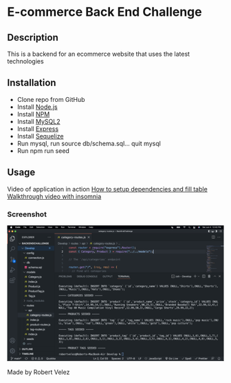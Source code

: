 # E-commerce Back End Challenge

## Description
This is a backend for an ecommerce website that uses the latest technologies

## Installation
- Clone repo from GitHub
- Install [Node.js](https://nodejs.org/en/download/)
- Install [NPM](https://docs.npmjs.com/downloading-and-installing-node-js-and-npm)
- Install [MySQL2](https://www.npmjs.com/package/mysql2)
- Install [Express](https://www.npmjs.com/package/express)
- Install [Sequelize](https://www.npmjs.com/package/sequelize)
- Run mysql, run source db/schema.sql... quit mysql
- Run npm run seed

## Usage
Video of application in action
[How to setup dependencies and fill table](https://drive.google.com/file/d/1vew_S6rMiHj4frGd5J4BEkTBPWlmlrVv/view)
[Walkthrough video with insomnia](https://drive.google.com/file/d/1VPMn6QZt1eq9gvYZDJrH6QaKcgx4brAI/view)
### Screenshot
![](./Develop/Screen%20Shot%202022-06-04%20at%2012.42.54%20PM.png)

Made by Robert Velez